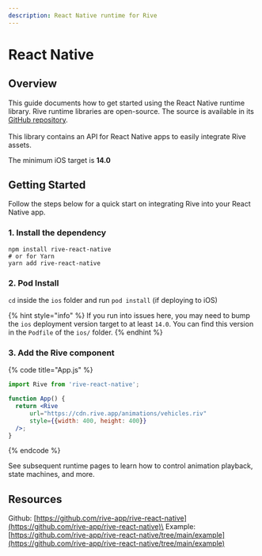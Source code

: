 ```yaml
---
description: React Native runtime for Rive
---
```


# React Native

## Overview

This guide documents how to get started using the React Native runtime library. Rive runtime libraries are open-source. The source is available in its [GitHub repository](https://github.com/rive-app/rive-react-native).\
\
This library contains an API for React Native apps to easily integrate Rive assets.

The minimum iOS target is **14.0**

## Getting Started

Follow the steps below for a quick start on integrating Rive into your React Native app.

### 1. Install the dependency

```
npm install rive-react-native
# or for Yarn
yarn add rive-react-native
```

### 2. Pod Install

`cd` inside the `ios` folder and run `pod install` (if deploying to iOS)

{% hint style="info" %}
If you run into issues here, you may need to bump the `ios` deployment version target to at least `14.0`. You can find this version in the `Podfile` of the `ios/` folder.
{% endhint %}

### 3. Add the Rive component

{% code title="App.js" %}
```jsx
import Rive from 'rive-react-native';

function App() {
  return <Rive
      url="https://cdn.rive.app/animations/vehicles.riv"
      style={{width: 400, height: 400}}
  />;
}
```
{% endcode %}

See subsequent runtime pages to learn how to control animation playback, state machines, and more.

## Resources

Github: [https://github.com/rive-app/rive-react-native](https://github.com/rive-app/rive-react-native)\
Example: [https://github.com/rive-app/rive-react-native/tree/main/example](https://github.com/rive-app/rive-react-native/tree/main/example)
